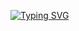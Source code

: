  [![Typing SVG](https://readme-typing-svg.demolab.com?font=Codystar&size=50&duration=3000&pause=200&color=FFC01E&center=true&vCenter=true&random=false&width=1050&height=101&lines=I+AM+ARCANA+CODER;A+SOFTWARE+DEVELOPER+IN+PROGRESS;WELCOME+TO+MY+PROFILE)](https://git.io/typing-svg) <br>


